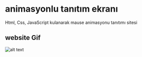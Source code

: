 # animasyonlu tanıtım ekranı

Html, Css, JavaScript kulanarak mause animasyonu tanıtımı sitesi

## website Gif

![alt text](recording-2024-07-29-12-24-49-ezgif.com-video-to-gif-converter.gif)